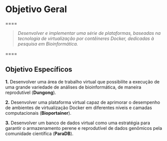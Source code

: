 # Objetivo Geral

====

> *Desenvolver e implementar uma série de plataformas, baseadas na tecnologia de virtualização por contêineres Docker, dedicadas à pesquisa em Bioinformática.*

====

## Objetivo Específicos

<p class="fragment fade-in-then-out"><b>1.</b> Desenvolver uma área de trabalho virtual que possibilite a execução de uma grande variedade de análises de bioinformática, de maneira reprodutível (<b>Dungong</b>).</p>

<p class="fragment fade-in-then-out"><b>2.</b> Desenvolver uma plataforma virtual capaz de aprimorar o desempenho de ambientes de virtualização Docker em diferentes níveis e camadas computacionais (<b>Bioportainer</b>).</p>

<p class="fragment fade-in-then-out"><b>3.</b> Desenvolver um banco de dados virtual como uma estratégia para garantir o armazenamento perene e reprodutível de dados genômicos pela comunidade científica (<b>ParaDB</b>).</p>
